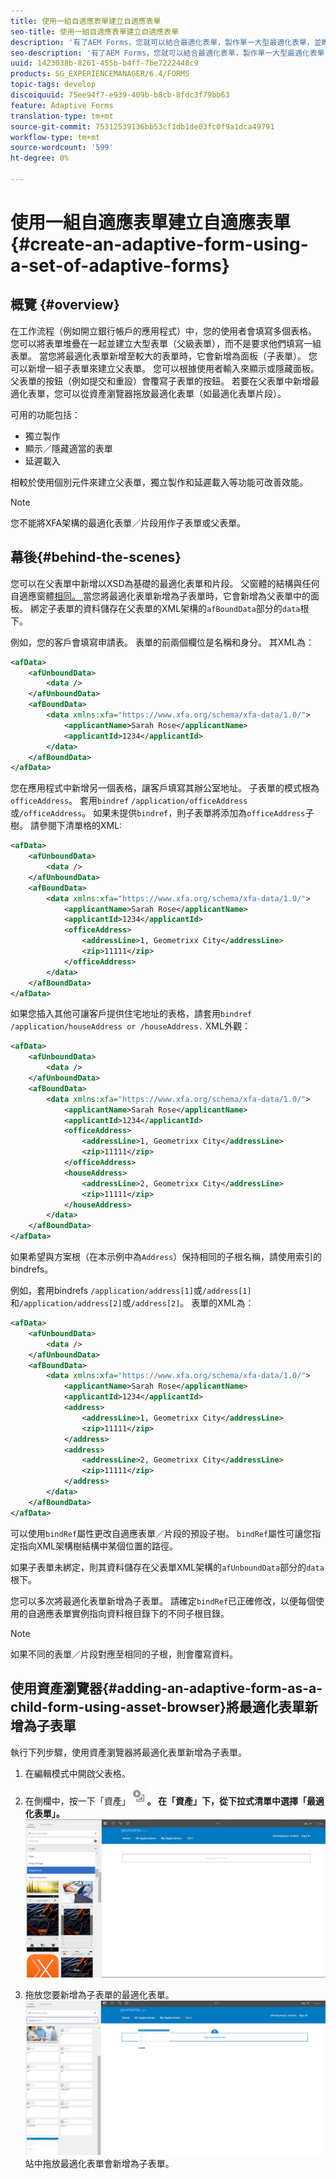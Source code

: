 ```yaml
---
title: 使用一組自適應表單建立自適應表單
seo-title: 使用一組自適應表單建立自適應表單
description: '有了AEM Forms，您就可以結合最適化表單，製作單一大型最適化表單，並瞭解其功能。 '
seo-description: '有了AEM Forms，您就可以結合最適化表單，製作單一大型最適化表單，並瞭解其功能。 '
uuid: 1423038b-8261-455b-b4ff-7be7222448c9
products: SG_EXPERIENCEMANAGER/6.4/FORMS
topic-tags: develop
discoiquuid: 75ee94f7-e939-409b-b8cb-8fdc3f79bb63
feature: Adaptive Forms
translation-type: tm+mt
source-git-commit: 75312539136bb53cf1db1de03fc0f9a1dca49791
workflow-type: tm+mt
source-wordcount: '599'
ht-degree: 0%

---
```



# 使用一組自適應表單建立自適應表單{#create-an-adaptive-form-using-a-set-of-adaptive-forms}

## 概覽 {#overview}

在工作流程（例如開立銀行帳戶的應用程式）中，您的使用者會填寫多個表格。 您可以將表單堆疊在一起並建立大型表單（父級表單），而不是要求他們填寫一組表單。 當您將最適化表單新增至較大的表單時，它會新增為面板（子表單）。 您可以新增一組子表單來建立父表單。 您可以根據使用者輸入來顯示或隱藏面板。 父表單的按鈕（例如提交和重設）會覆寫子表單的按鈕。 若要在父表單中新增最適化表單，您可以從資產瀏覽器拖放最適化表單（如最適化表單片段）。

可用的功能包括：

* 獨立製作
* 顯示／隱藏適當的表單
* 延遲載入

相較於使用個別元件來建立父表單，獨立製作和延遲載入等功能可改善效能。

>[!NOTE]
>
>您不能將XFA架構的最適化表單／片段用作子表單或父表單。

## 幕後{#behind-the-scenes}

您可以在父表單中新增以XSD為基礎的最適化表單和片段。 父窗體的結構與任何自適應窗體[相同。 ](/help/forms/using/prepopulate-adaptive-form-fields.md)當您將最適化表單新增為子表單時，它會新增為父表單中的面板。 綁定子表單的資料儲存在父表單的XML架構的`afBoundData`部分的`data`根下。

例如，您的客戶會填寫申請表。 表單的前兩個欄位是名稱和身分。 其XML為：

```xml
<afData>
    <afUnboundData>
        <data />
    </afUnboundData>
    <afBoundData>
        <data xmlns:xfa="https://www.xfa.org/schema/xfa-data/1.0/">
            <applicantName>Sarah Rose</applicantName>
            <applicantId>1234</applicantId>
        </data>
    </afBoundData>
</afData>
```

您在應用程式中新增另一個表格，讓客戶填寫其辦公室地址。 子表單的模式根為`officeAddress`。 套用`bindref` `/application/officeAddress`或`/officeAddress`。 如果未提供`bindref`，則子表單將添加為`officeAddress`子樹。 請參閱下清單格的XML:

```xml
<afData>
    <afUnboundData>
        <data />
    </afUnboundData>
    <afBoundData>
        <data xmlns:xfa="https://www.xfa.org/schema/xfa-data/1.0/">
            <applicantName>Sarah Rose</applicantName>
            <applicantId>1234</applicantId>
            <officeAddress>
                <addressLine>1, Geometrixx City</addressLine>
                <zip>11111</zip>
            </officeAddress>
        </data>
    </afBoundData>
</afData>
```

如果您插入其他可讓客戶提供住宅地址的表格，請套用`bindref` `/application/houseAddress or /houseAddress.` XML外觀：

```xml
<afData>
    <afUnboundData>
        <data />
    </afUnboundData>
    <afBoundData>
        <data xmlns:xfa="https://www.xfa.org/schema/xfa-data/1.0/">
            <applicantName>Sarah Rose</applicantName>
            <applicantId>1234</applicantId>
            <officeAddress>
                <addressLine>1, Geometrixx City</addressLine>
                <zip>11111</zip>
            </officeAddress>
            <houseAddress>
                <addressLine>2, Geometrixx City</addressLine>
                <zip>11111</zip>
            </houseAddress>
        </data>
    </afBoundData>
</afData>
```

如果希望與方案根（在本示例中為`Address`）保持相同的子根名稱，請使用索引的bindrefs。

例如，套用bindrefs `/application/address[1]`或`/address[1]`和`/application/address[2]`或`/address[2]`。 表單的XML為：

```xml
<afData>
    <afUnboundData>
        <data />
    </afUnboundData>
    <afBoundData>
        <data xmlns:xfa="https://www.xfa.org/schema/xfa-data/1.0/">
            <applicantName>Sarah Rose</applicantName>
            <applicantId>1234</applicantId>
            <address>
                <addressLine>1, Geometrixx City</addressLine>
                <zip>11111</zip>
            </address>
            <address>
                <addressLine>2, Geometrixx City</addressLine>
                <zip>11111</zip>
            </address>
        </data>
    </afBoundData>
</afData>
```

可以使用`bindRef`屬性更改自適應表單／片段的預設子樹。 `bindRef`屬性可讓您指定指向XML架構樹結構中某個位置的路徑。

如果子表單未綁定，則其資料儲存在父表單XML架構的`afUnboundData`部分的`data`根下。

您可以多次將最適化表單新增為子表單。 請確定`bindRef`已正確修改，以便每個使用的自適應表單實例指向資料根目錄下的不同子根目錄。

>[!NOTE]
>
>如果不同的表單／片段對應至相同的子根，則會覆寫資料。

## 使用資產瀏覽器{#adding-an-adaptive-form-as-a-child-form-using-asset-browser}將最適化表單新增為子表單

執行下列步驟，使用資產瀏覽器將最適化表單新增為子表單。

1. 在編輯模式中開啟父表格。
1. 在側欄中，按一下「資產」****![assets-browser](assets/assets-browser.png)。 在「資產」下，從下拉式清單中選擇「最適化表單」。****
   [ ![在「資產」下選取最適化表單](assets/asset.png)](assets/asset-1.png)

1. 拖放您要新增為子表單的最適化表單。
   [ ![將最適化表單拖放至您的網](assets/drag-drop.png)](assets/drag-drop-1.png)站中拖放最適化表單會新增為子表單。

